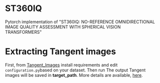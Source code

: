 # ST360IQ
Pytorch implementation of "ST360IQ: NO-REFERENCE OMNIDIRECTIONAL IMAGE QUALITY ASSESSMENT WITH SPHERICAL VISION TRANSFORMERS"

# Extracting Tangent images

 First, from [Tangent_Images](https://github.com/Nafiseh-Tofighi/ST360IQ/tree/main/Tangent_Image) install requirements and edit `configuration.py`based on your dataset. Then run The output Tangent images will be saved in **target_path**. More details are available, [here](https://github.com/Nafiseh-Tofighi/ST360IQ/blob/main/Tangent_Image/README.md).
